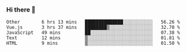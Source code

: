 ### Hi there 👋

<!--
**Hundeklemmen/Hundeklemmen** is a ✨ _special_ ✨ repository because its `README.md` (this file) appears on your GitHub profile.

Here are some ideas to get you started:

- 🔭 I’m currently working on ...
- 🌱 I’m currently learning ...
- 👯 I’m looking to collaborate on ...
- 🤔 I’m looking for help with ...
- 💬 Ask me about ...
- 📫 How to reach me: ...
- 😄 Pronouns: ...
- ⚡ Fun fact: ...
-->
<!--START_SECTION:waka-->
```text
Other        6 hrs 13 mins   ██████████████░░░░░░░░░░░   56.26 % 
Vue.js       3 hrs 37 mins   ████████▒░░░░░░░░░░░░░░░░   32.70 % 
JavaScript   49 mins         ██░░░░░░░░░░░░░░░░░░░░░░░   07.38 % 
Text         12 mins         ▒░░░░░░░░░░░░░░░░░░░░░░░░   01.81 % 
HTML         9 mins          ▒░░░░░░░░░░░░░░░░░░░░░░░░   01.50 % 
```
<!--END_SECTION:waka-->

